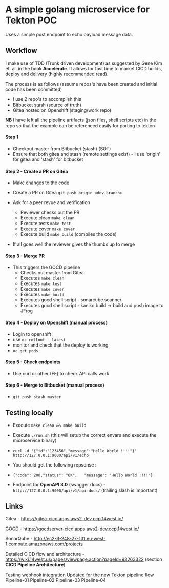 # A simple golang microservice for Tekton POC

Uses a simple post endpoint to echo payload message data.

## Workflow

I make use of TDD (Trunk driven development) as suggested by Gene Kim et. al. in the book **Accelerate**. It allows for fast time to market CICD builds, deploy and delivery (highly recommended read).

The process is as follows (assume repos's have been created and initial code has been committed)
- I use 2 repo's to accomplish this
- Bitbucket stash (source of truth)
- Gitea hosted on Openshift (staging/work repo)

**NB** I have left all the pipeline artifacts (json files, shell scripts etc) in the repo so that the example can be referenced easily for porting to tekton

#### Step 1 
- Checkout master from Bitbucket (stash) (SOT)
- Ensure that both gitea and stash (remote settings exist) - I use 'origin' for gitea and 'stash' for bitbucket

#### Step 2 - Create a PR on Gitea 
- Make changes to the code
- Create a PR on Gitea ```git push origin <dev-branch>```
- Ask for a peer revue and verification 
  - Reviewer checks out the PR
  - Execute clean  ```make clean```
  - Execute tests  ```make test```
  - Execute cover  ```make cover```
  - Execute build  ```make build``` (compiles the code)

- If all goes well the reviewer gives the thumbs up to merge

#### Step 3 - Merge PR
- This triggers the GOCD pipeline
  - Checks out master from Gitea
  - Executes ```make clean```
  - Executes ```make test```
  - Executes ```make cover```
  - Executes ```make build``` 
  - Executes gocd shell script - sonarcube scanner
  - Executes gocd shell script - kaniko build -> build and push image to JFrog

#### Step 4 - Deploy on Openshift (manual process)
- Login to openshift
- use ```oc rollout --latest```
- monitor and check that the deploy is working
- ```oc get pods```

#### Step 5 - Check endpoints
- Use curl or other (FE) to check API calls work

#### Step 6 - Merge to Bitbucket (manual process)
- ```git push stash master```

## Testing locally
- Execute ```make clean && make build```

- Execute ```./run.sh``` (this will setup the correct envars and execute the microservice binary)

- ```curl -d '{"id":"123456","message":"Hello World !!!!"}' http://127.0.0.1:9000/api/v1/echo```

- You should get the following repsonse :

- ```{"code": 200,"status": "OK",	"message": "Hello World !!!!"}```

- Endpoint for **OpenAPI 3.0** (swagger docs) - ```http://127.0.0.1:9000/api/v1/api-docs/``` (trailing slash is important)


## Links
Gitea     - https://gitea-cicd.apps.aws2-dev.ocp.14west.io/

GOCD      - https://gocdserver-cicd.apps.aws2-dev.ocp.14west.io/

SonarQube - http://ec2-3-248-27-131.eu-west-1.compute.amazonaws.com/projects

Detailed CICD flow and architecture - https://wiki.14west.us/pages/viewpage.action?pageId=93263322 (section **CICD Pipeline Architecture**)
 
Testing webhook integration Updated for the new Tekton pipeline flow
Pipeline-01
Pipeline-02
Pipeline-03
Pipeline-04

